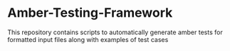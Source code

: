 # Amber-Testing-Framework
This repository contains scripts to automatically generate amber tests for formatted input files along with examples of test cases
